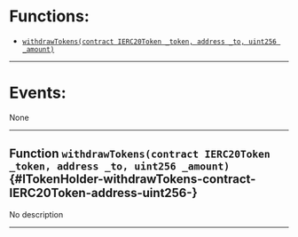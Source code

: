 

# Functions:
- [`withdrawTokens(contract IERC20Token _token, address _to, uint256 _amount)`](#ITokenHolder-withdrawTokens-contract-IERC20Token-address-uint256-)

---

# Events:
None

---

## Function `withdrawTokens(contract IERC20Token _token, address _to, uint256 _amount)` {#ITokenHolder-withdrawTokens-contract-IERC20Token-address-uint256-}
No description

---

